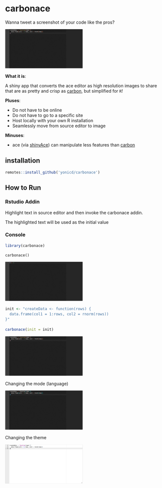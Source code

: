 # carbonace

Wanna tweet a screenshot of your code like the pros?

<img src = 'inst/images/other_init_snap.png' width='50%'>

**What it is**: 

A shiny app that converts the ace editor as high resolution images to share that are as pretty and crisp as [carbon](https://carbon.now.sh/), but simplified for `R`!

**Pluses**: 

  - Do not have to be online
  - Do not have to go to a specific site
  - Host locally with your own R installation
  - Seamlessly move from source editor to image

**Minuses**:

  - ace (via [shinyAce](https://github.com/trestletech/shinyAce)) can manipulate less features than [carbon](https://carbon.now.sh/)

## installation

```r
remotes::install_github('yonicd/carbonace')
```

## How to Run

### Rstudio Addin

Highlight text in source editor and then invoke the carbonace addin.

The highlighted text will be used as the initial value


### Console

```r
library(carbonace)
```

```{r}
carbonace()
```

<img src = 'inst/images/default_snap.png' width='50%'>

```r
init <- "createData <- function(rows) {
  data.frame(col1 = 1:rows, col2 = rnorm(rows))
}"

carbonace(init = init)
```

<img src = 'inst/images/other_init_snap.png' width='50%'>

Changing the mode (language)

<img src = 'inst/images/python_snap.png' width='50%'>

Changing the theme

<img src = 'inst/images/chrome_snap.png' width='50%'>
